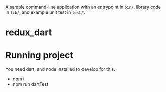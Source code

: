 A sample command-line application with an entrypoint in `bin/`, library code
in `lib/`, and example unit test in `test/`.
# redux_dart

# Running project
You need dart, and node installed to develop for this.
- npm i
- npm run dartTest